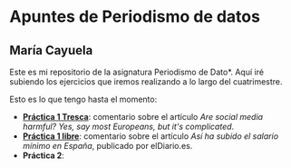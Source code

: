 # Apuntes de Periodismo de datos 
## María Cayuela 
Este es mi repositorio de la asignatura Periodismo de Dato*. Aquí iré subiendo los ejercicios que iremos realizando a lo largo del cuatrimestre. 

Esto es lo que tengo hasta el momento: 
- **[Práctica 1 Tresca](https://github.com/mariacayuela/apuntes-periodismo-datos/blob/main/practica-1-tresca.md)**: comentario sobre el artículo *Are social media harmful? Yes, say most Europeans, but it's complicated*.
- **[Práctica 1 libre](https://github.com/mariacayuela/apuntes-periodismo-datos/blob/main/practica-1-libre.md)**: comentario sobre el artículo *Así ha subido el salario mínimo en España*, publicado por elDiario.es.
- **Práctica 2**: 
